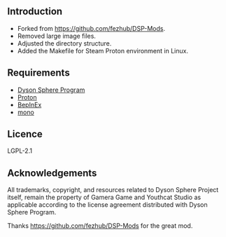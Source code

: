 ## Introduction
- Forked from <https://github.com/fezhub/DSP-Mods>.
- Removed large image files.
- Adjusted the directory structure.
- Added the Makefile for Steam Proton environment in Linux.

## Requirements
- [Dyson Sphere Program](https://store.steampowered.com/app/1366540/Dyson_Sphere_Program/)
- [Proton](https://github.com/ValveSoftware/Proton)
- [BepInEx](https://github.com/BepInEx/BepInEx)
- [mono](https://www.mono-project.com/)

## Licence
LGPL-2.1

## Acknowledgements
All trademarks, copyright, and resources related to Dyson Sphere Project itself, remain the property of Gamera Game and Youthcat Studio as applicable according to the license agreement distributed with Dyson Sphere Program.

Thanks <https://github.com/fezhub/DSP-Mods> for the great mod.

